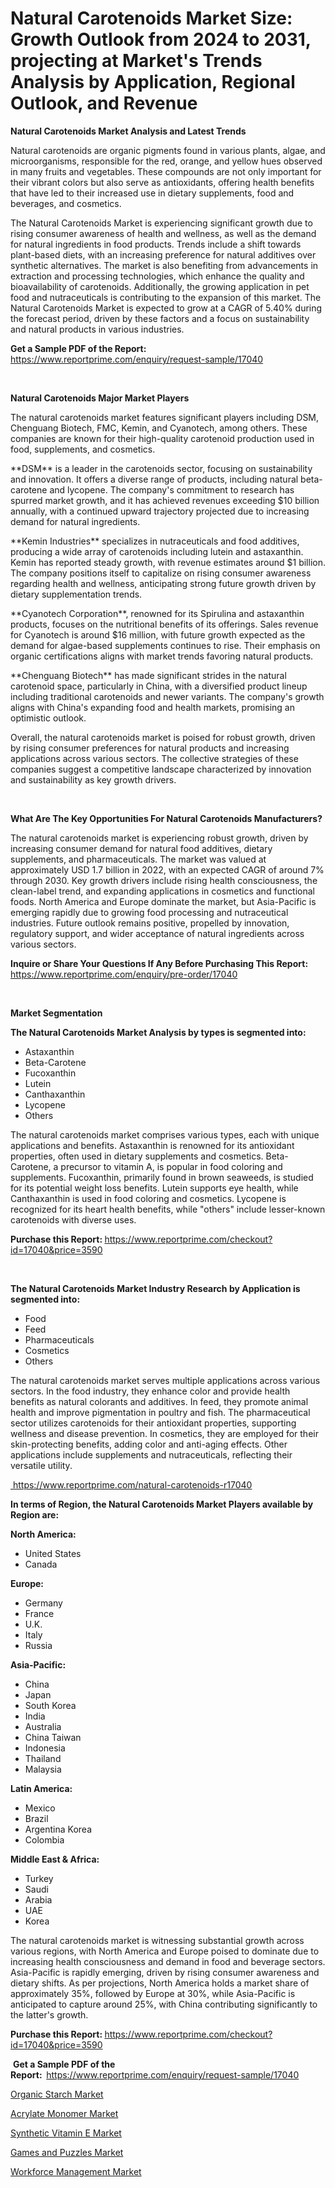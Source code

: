 <p><h1>Natural Carotenoids Market Size: Growth Outlook from 2024 to 2031, projecting at Market's Trends Analysis by Application, Regional Outlook, and Revenue</h1></p><p><strong>Natural Carotenoids Market Analysis and Latest Trends</strong></p>
<p><p>Natural carotenoids are organic pigments found in various plants, algae, and microorganisms, responsible for the red, orange, and yellow hues observed in many fruits and vegetables. These compounds are not only important for their vibrant colors but also serve as antioxidants, offering health benefits that have led to their increased use in dietary supplements, food and beverages, and cosmetics. </p><p>The Natural Carotenoids Market is experiencing significant growth due to rising consumer awareness of health and wellness, as well as the demand for natural ingredients in food products. Trends include a shift towards plant-based diets, with an increasing preference for natural additives over synthetic alternatives. The market is also benefiting from advancements in extraction and processing technologies, which enhance the quality and bioavailability of carotenoids. Additionally, the growing application in pet food and nutraceuticals is contributing to the expansion of this market. The Natural Carotenoids Market is expected to grow at a CAGR of 5.40% during the forecast period, driven by these factors and a focus on sustainability and natural products in various industries.</p></p>
<p><strong>Get a Sample PDF of the Report:&nbsp;</strong> <a href="https://www.reportprime.com/enquiry/request-sample/17040?utm_campaign=7&utm_medium=2&utm_source=Github&utm_content=ia&utm_term=24112024&utm_id=natural-carotenoids">https://www.reportprime.com/enquiry/request-sample/17040</a></p>
<p>&nbsp;</p>
<p><strong>Natural Carotenoids Major Market Players</strong></p>
<p><p>The natural carotenoids market features significant players including DSM, Chenguang Biotech, FMC, Kemin, and Cyanotech, among others. These companies are known for their high-quality carotenoid production used in food, supplements, and cosmetics.</p><p>**DSM** is a leader in the carotenoids sector, focusing on sustainability and innovation. It offers a diverse range of products, including natural beta-carotene and lycopene. The company's commitment to research has spurred market growth, and it has achieved revenues exceeding $10 billion annually, with a continued upward trajectory projected due to increasing demand for natural ingredients.</p><p>**Kemin Industries** specializes in nutraceuticals and food additives, producing a wide array of carotenoids including lutein and astaxanthin. Kemin has reported steady growth, with revenue estimates around $1 billion. The company positions itself to capitalize on rising consumer awareness regarding health and wellness, anticipating strong future growth driven by dietary supplementation trends.</p><p>**Cyanotech Corporation**, renowned for its Spirulina and astaxanthin products, focuses on the nutritional benefits of its offerings. Sales revenue for Cyanotech is around $16 million, with future growth expected as the demand for algae-based supplements continues to rise. Their emphasis on organic certifications aligns with market trends favoring natural products.</p><p>**Chenguang Biotech** has made significant strides in the natural carotenoid space, particularly in China, with a diversified product lineup including traditional carotenoids and newer variants. The company's growth aligns with China's expanding food and health markets, promising an optimistic outlook.</p><p>Overall, the natural carotenoids market is poised for robust growth, driven by rising consumer preferences for natural products and increasing applications across various sectors. The collective strategies of these companies suggest a competitive landscape characterized by innovation and sustainability as key growth drivers.</p></p>
<p>&nbsp;</p>
<p><strong>What Are The Key Opportunities For Natural Carotenoids Manufacturers?</strong></p>
<p><p>The natural carotenoids market is experiencing robust growth, driven by increasing consumer demand for natural food additives, dietary supplements, and pharmaceuticals. The market was valued at approximately USD 1.7 billion in 2022, with an expected CAGR of around 7% through 2030. Key growth drivers include rising health consciousness, the clean-label trend, and expanding applications in cosmetics and functional foods. North America and Europe dominate the market, but Asia-Pacific is emerging rapidly due to growing food processing and nutraceutical industries. Future outlook remains positive, propelled by innovation, regulatory support, and wider acceptance of natural ingredients across various sectors.</p></p>
<p><strong>Inquire or Share Your Questions If Any Before Purchasing This Report:</strong> <a href="https://www.reportprime.com/enquiry/pre-order/17040?utm_campaign=7&utm_medium=2&utm_source=Github&utm_content=ia&utm_term=24112024&utm_id=natural-carotenoids">https://www.reportprime.com/enquiry/pre-order/17040</a></p>
<p>&nbsp;</p>
<p><strong>Market Segmentation</strong></p>
<p><strong>The Natural Carotenoids Market Analysis by types is segmented into:</strong></p>
<p><ul><li>Astaxanthin</li><li>Beta-Carotene</li><li>Fucoxanthin</li><li>Lutein</li><li>Canthaxanthin</li><li>Lycopene</li><li>Others</li></ul></p>
<p><p>The natural carotenoids market comprises various types, each with unique applications and benefits. Astaxanthin is renowned for its antioxidant properties, often used in dietary supplements and cosmetics. Beta-Carotene, a precursor to vitamin A, is popular in food coloring and supplements. Fucoxanthin, primarily found in brown seaweeds, is studied for its potential weight loss benefits. Lutein supports eye health, while Canthaxanthin is used in food coloring and cosmetics. Lycopene is recognized for its heart health benefits, while "others" include lesser-known carotenoids with diverse uses.</p></p>
<p><strong>Purchase this Report:&nbsp;</strong><a href="https://www.reportprime.com/checkout?id=17040&price=3590&utm_campaign=7&utm_medium=2&utm_source=Github&utm_content=ia&utm_term=24112024&utm_id=natural-carotenoids">https://www.reportprime.com/checkout?id=17040&price=3590</a></p>
<p>&nbsp;</p>
<p><strong>The Natural Carotenoids Market Industry Research by Application is segmented into:</strong></p>
<p><ul><li>Food</li><li>Feed</li><li>Pharmaceuticals</li><li>Cosmetics</li><li>Others</li></ul></p>
<p><p>The natural carotenoids market serves multiple applications across various sectors. In the food industry, they enhance color and provide health benefits as natural colorants and additives. In feed, they promote animal health and improve pigmentation in poultry and fish. The pharmaceutical sector utilizes carotenoids for their antioxidant properties, supporting wellness and disease prevention. In cosmetics, they are employed for their skin-protecting benefits, adding color and anti-aging effects. Other applications include supplements and nutraceuticals, reflecting their versatile utility.</p></p>
<p><a href="https://www.reportprime.com/natural-carotenoids-r17040?utm_campaign=7&utm_medium=2&utm_source=Github&utm_content=ia&utm_term=24112024&utm_id=natural-carotenoids">&nbsp;https://www.reportprime.com/natural-carotenoids-r17040</a></p>
<p><strong>In terms of Region, the Natural Carotenoids Market Players available by Region are:</strong></p>
<p>
    <p> <strong> North America: </strong>
        <ul>
            <li>United States</li>
            <li>Canada</li>
        </ul>
        </p> 
    <p> <strong> Europe: </strong>
        <ul>
            <li>Germany</li>
            <li>France</li>
            <li>U.K.</li>
            <li>Italy</li>
            <li>Russia</li>
        </ul>
        </p> 
    <p> <strong> Asia-Pacific: </strong>
        <ul>
            <li>China</li>
            <li>Japan</li>
            <li>South Korea</li>
            <li>India</li>
            <li>Australia</li>
            <li>China Taiwan</li>
            <li>Indonesia</li>
            <li>Thailand</li>
            <li>Malaysia</li>
        </ul>
        </p> 
    <p> <strong> Latin America: </strong>
        <ul>
            <li>Mexico</li>
            <li>Brazil</li>
            <li>Argentina Korea</li>
            <li>Colombia</li>
        </ul>
        </p> 
    <p> <strong> Middle East & Africa: </strong>
        <ul>
            <li>Turkey</li>
            <li>Saudi</li>
            <li>Arabia</li>
            <li>UAE</li>
            <li>Korea</li>
        </ul>
    </p>
    </p>
<p><p>The natural carotenoids market is witnessing substantial growth across various regions, with North America and Europe poised to dominate due to increasing health consciousness and demand in food and beverage sectors. Asia-Pacific is rapidly emerging, driven by rising consumer awareness and dietary shifts. As per projections, North America holds a market share of approximately 35%, followed by Europe at 30%, while Asia-Pacific is anticipated to capture around 25%, with China contributing significantly to the latter's growth.</p></p>
<p><strong>Purchase this Report: </strong><a href="https://www.reportprime.com/checkout?id=17040&price=3590&utm_campaign=7&utm_medium=2&utm_source=Github&utm_content=ia&utm_term=24112024&utm_id=natural-carotenoids">https://www.reportprime.com/checkout?id=17040&price=3590</a></p>
<p>&nbsp;<strong>Get a Sample PDF of the Report:&nbsp;&nbsp;</strong><a href="https://www.reportprime.com/enquiry/request-sample/17040?utm_campaign=7&utm_medium=2&utm_source=Github&utm_content=ia&utm_term=24112024&utm_id=natural-carotenoids">https://www.reportprime.com/enquiry/request-sample/17040</a></p>
<p><strong></strong></p>
<p><p><a href="https://www.linkedin.com/pulse/organic-starch-market-regional-outlook-competition-2024-2031-0i0bc?utm_campaign=7&utm_medium=2&utm_source=Github&utm_content=ia&utm_term=24112024&utm_id=natural-carotenoids">Organic Starch Market</a></p><p><a href="https://github.com/provorikovar/Market-Research-Report-List-6/blob/main/acrylate-monomer-market.md?utm_campaign=7&utm_medium=2&utm_source=Github&utm_content=ia&utm_term=24112024&utm_id=natural-carotenoids">Acrylate Monomer Market</a></p><p><a href="https://github.com/angelajermaine/Market-Research-Report-List-5/blob/main/synthetic-vitamin-e-market.md?utm_campaign=7&utm_medium=2&utm_source=Github&utm_content=ia&utm_term=24112024&utm_id=natural-carotenoids">Synthetic Vitamin E Market</a></p><p><a href="https://issuu.com/reportprime-2/docs/games-and-puzzles-market-size-2030._033cf740099f59?utm_campaign=7&utm_medium=2&utm_source=Github&utm_content=ia&utm_term=24112024&utm_id=natural-carotenoids">Games and Puzzles Market</a></p><p><a href="https://issuu.com/reportprime-2/docs/workforce-management-market-size-20_4c9895c8f196e9?utm_campaign=7&utm_medium=2&utm_source=Github&utm_content=ia&utm_term=24112024&utm_id=natural-carotenoids">Workforce Management Market</a></p></p>